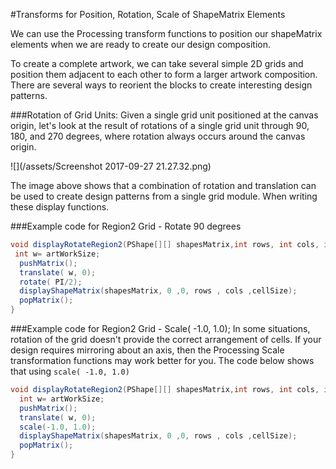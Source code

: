 #Transforms for Position, Rotation, Scale of ShapeMatrix Elements

We can use the Processing transform functions to position  our shapeMatrix elements when we are ready to create our design composition.

To create a complete artwork, we can take several simple 2D grids and position them adjacent to each other to form a larger artwork composition.  There are several ways to reorient the blocks to create interesting design patterns.

###Rotation of Grid Units:
Given a single grid unit positioned at the canvas origin, let's look at the result of rotations of a single grid unit through 90, 180, and 270 degrees, where rotation always occurs around the canvas origin.

![](/assets/Screenshot 2017-09-27 21.27.32.png)

The image above shows that a combination of rotation and translation can be used to create design patterns from a single grid module.  When writing these display functions.  

###Example code for Region2 Grid - Rotate 90 degrees


```java
void displayRotateRegion2(PShape[][] shapesMatrix,int rows, int cols, int cellSize, int artWorkSize){
 int w= artWorkSize;
  pushMatrix();
  translate( w, 0);
  rotate( PI/2);
  displayShapeMatrix(shapesMatrix, 0 ,0, rows , cols ,cellSize);
  popMatrix();
}
```

###Example code for Region2 Grid  - Scale( -1.0, 1.0);
In some situations, rotation of the grid doesn't provide the correct arrangement of cells.  If your design requires mirroring about an axis, then the Processing Scale transformation functions may work better for you.  The code below shows that using `scale( -1.0, 1.0)` 

```java
void displayRotateRegion2(PShape[][] shapesMatrix,int rows, int cols, int cellSize, int artWorkSize){
  int w= artWorkSize;
  pushMatrix();
  translate( w, 0);
  scale(-1.0, 1.0);
  displayShapeMatrix(shapesMatrix, 0 ,0, rows , cols ,cellSize);
  popMatrix();
}
```




